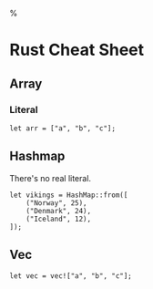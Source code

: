 %

# Rust Cheat Sheet

## Array

### Literal

```
let arr = ["a", "b", "c"];
```

## Hashmap

There's no real literal.

```
let vikings = HashMap::from([
    ("Norway", 25),
    ("Denmark", 24),
    ("Iceland", 12),
]);
```

## Vec

```
let vec = vec!["a", "b", "c"];
```
